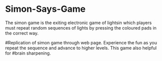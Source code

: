# Simon-Says-Game
The simon game is the exiting electronic game of lightsin which players must repeat random sequences of lights by pressing the coloured pads in the correct way.

#Replication of simon game through web page.
Experience the fun as you repeat the sequence and advance to higher levels.
This game also helpful for #brain sharpening.
